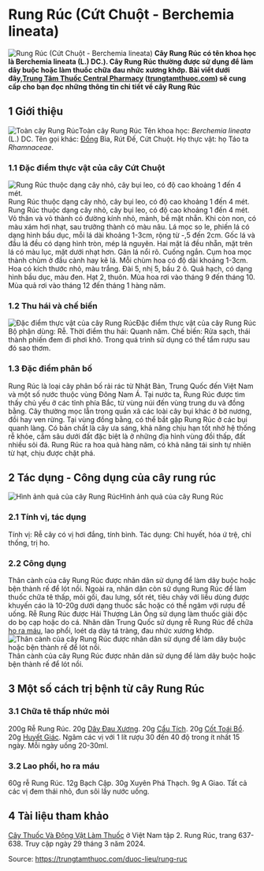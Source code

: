 # Rung Rúc (Cứt Chuột - Berchemia lineata)

![Rung Rúc \(Cứt Chuột - Berchemia lineata\)](https://trungtamthuoc.com/images/others/cay-rung-ruc-4-7427.jpg)
**Cây Rung Rúc có tên khoa học là Berchemia lineata (L.) DC.). Cây Rung Rúc thường được sử dụng để làm dây buộc hoặc làm thuốc chữa đau nhức xương khớp. Bài viết dưới đây,[Trung Tâm Thuốc Central Pharmacy](https://trungtamthuoc.com/ "Trung Tâm Thuốc Central Pharmacy") ([trungtamthuoc.com](https://trungtamthuoc.com/ "trungtamthuoc.com")) sẽ cung cấp cho bạn đọc những thông tin chi tiết về cây Rung Rúc**
##  1 Giới thiệu
![Toàn cây Rung Rúc](https://trungtamthuoc.com/images/item/cay-rung-ruc.jpg)Toàn cây Rung Rúc
Tên khoa học: _Berchemia lineata_ (L.) DC.
Tên gọi khác: [Đồng](https://trungtamthuoc.com/hoat-chat/dong "Đồng") Bìa, Rút Đế, Cứt Chuột.
Họ thực vật: họ Táo ta _Rhamnaceae_.
### 1.1 Đặc điểm thực vật của cây Cứt Chuột
![Rung Rúc thuộc dạng cây nhỏ, cây bụi leo, có độ cao khoảng 1 đến 4 mét.](https://trungtamthuoc.com/images/item/cay-rung-ruc-0.jpg)Rung Rúc thuộc dạng cây nhỏ, cây bụi leo, có độ cao khoảng 1 đến 4 mét.
Rung Rúc thuộc dạng cây nhỏ, cây bụi leo, có độ cao khoảng 1 đến 4 mét.
Vỏ thân và vỏ thành có đường kính nhỏ, mảnh, bề mặt nhẵn. Khi còn non, có màu xám hơi nhạt, sau trưởng thành có màu nâu.
Lá mọc so le, phiến lá có dạng hình bầu dục, mỗi lá dài khoảng 1-3cm, rộng từ -,5 đến 2cm. Gốc lá và đầu lá đều có dạng hình tròn, mép lá nguyên. Hai mặt lá đều nhẵn, mặt trên lá có màu lục, mặt dưới nhạt hơn.
Gân lá nổi rõ.
Cuống ngắn.
Cụm hoa mọc thành chùm ở đầu cành hay kẽ lá. Mỗi chùm hoa có độ dài khoảng 1-3cm.
Hoa có kích thước nhỏ, màu trắng.
Đài 5, nhị 5, bầu 2 ô.
Quả hạch, có dạng hình bầu dục, màu đen.
Hạt 2, thuôn.
Mùa hoa rơi vào tháng 9 đến tháng 10. Mùa quả rơi vào tháng 12 đến tháng 1 hàng năm.
### 1.2 Thu hái và chế biến
![Đặc điểm thực vật của cây Rung Rúc](https://trungtamthuoc.com/images/item/cay-rung-ruc-1.jpg)Đặc điểm thực vật của cây Rung Rúc
Bộ phận dùng: Rễ.
Thời điểm thu hái: Quanh năm.
Chế biến: Rửa sạch, thái thành phiến đem đi phơi khô. Trong quá trình sử dụng có thể tẩm rượu sau đó sao thơm.
### 1.3 Đặc điểm phân bố
Rung Rúc là loại cây phân bố rải rác từ Nhật Bản, Trung Quốc đến Việt Nam và một số nước thuộc vùng Đông Nam Á.
Tại nước ta, Rung Rúc được tìm thấy chủ yếu ở các tỉnh phía Bắc, từ vùng núi đến vùng trung du và đồng bằng.
Cây thường mọc lẫn trong quần xã các loài cây bụi khác ở bờ nương, đồi hay ven rừng.
Tại vùng đồng bằng, có thể bắt gặp Rung Rúc ở các bụi quanh làng.
Có bản chất là cây ưa sáng, khả năng chịu hạn tốt nhờ hệ thống rễ khỏe, cắm sâu dưới đất đặc biệt là ở những địa hình vùng đồi thấp, đất nhiều sỏi đá.
Rung Rúc ra hoa quả hàng năm, có khả năng tái sinh tự nhiên từ hạt, chịu được chặt phá.
##  2 Tác dụng - Công dụng của cây rung rúc
![Hình ảnh quả của cây Rung Rúc](https://trungtamthuoc.com/images/item/cay-rung-ruc-2.jpg)Hình ảnh quả của cây Rung Rúc
### 2.1 Tính vị, tác dụng
Tính vị: Rễ cây có vị hơi đắng, tính bình.
Tác dụng: Chỉ huyết, hóa ứ trệ, chỉ thống, trị ho.
### 2.2 Công dụng
Thân cành của cây Rung Rúc được nhân dân sử dụng để làm dây buộc hoặc bện thành rế để lót nồi.
Ngoài ra, nhân dân còn sử dụng Rung Rúc để làm thuốc chữa tê thấp, mỏi gối, đau lưng, sốt rét, tiêu chảy với liều dùng được khuyến cáo là 10-20g dưới dạng thuốc sắc hoặc có thể ngâm với rượu để uống.
Rễ Rung Rúc được Hải Thượng Lãn Ông sử dụng làm thuốc giải độc do bọ cạp hoặc do cá.
Nhân dân Trung Quốc sử dụng rễ Rung Rúc để chữa [ho ra máu](https://trungtamthuoc.com/bai-viet/ho-ra-mau "ho ra máu"), lao phổi, loét dạ dày tá tràng, đau nhức xương khớp.
![Thân cành của cây Rung Rúc được nhân dân sử dụng để làm dây buộc hoặc bện thành rế để lót nồi.](https://trungtamthuoc.com/images/item/cay-rung-ruc-3.jpg)Thân cành của cây Rung Rúc được nhân dân sử dụng để làm dây buộc hoặc bện thành rế để lót nồi.
##  3 Một số cách trị bệnh từ cây Rung Rúc
### 3.1 Chữa tê thấp nhức mỏi
200g Rễ Rung Rúc.
20g [Dây Đau Xương](https://trungtamthuoc.com/duoc-lieu/day-dau-xuong "Dây Đau Xương").
20g [Cẩu Tích](https://trungtamthuoc.com/duoc-lieu/cau-tich "Cẩu Tích").
20g [Cốt Toái Bổ](https://trungtamthuoc.com/duoc-lieu/cot-toai-bo "Cốt Toái Bổ").
20g [Huyết Giác](https://trungtamthuoc.com/hoat-chat/huyet-giac "Huyết Giác").
Ngâm các vị với 1 lít rượu 30 đến 40 độ trong ít nhất 15 ngày.
Mỗi ngày uống 20-30ml.
### 3.2 Lao phổi, ho ra máu
60g rễ Rung Rúc.
12g Bạch Cập.
30g Xuyên Phá Thạch.
9g A Giao.
Tất cả các vị đem thái nhỏ, đun sôi lấy nước uống.
##  4 Tài liệu tham khảo
[Cây Thuốc Và Động Vật Làm Thuốc](https://trungtamthuoc.com/bai-viet/doc-online-va-tai-mien-phi-pdf-sach-cay-thuoc-va-dong-vat-lam-thuoc-o-viet-nam "Cây Thuốc Và Động Vật Làm Thuốc") ở Việt Nam tập 2. Rung Rúc, trang 637-638. Truy cập ngày 29 tháng 3 năm 2024.


Source: https://trungtamthuoc.com/duoc-lieu/rung-ruc